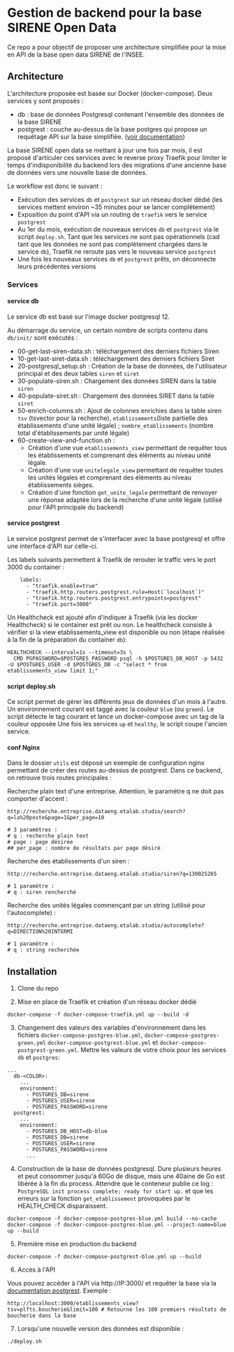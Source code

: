# Gestion de backend pour la base SIRENE Open Data

Ce repo a pour objectif de proposer une architecture simplifiée pour la mise en API de la base open data SIRENE de l'INSEE.

## Architecture

L'architecture proposée est basée sur Docker (docker-compose). Deux services y sont proposés : 
- db : base de données Postgresql contenant l'ensemble des données de la base SIRENE
- postgrest : couche au-dessus de la base postgres qui propose un requêtage API sur la base simplifiée. ([voir documentation](http://postgrest.org/))

La base SIRENE open data se mettant à jour une fois par mois, il est proposé d'articuler ces services avec le reverse proxy Traefik pour limiter le temps d'indisponibilité du backend lors des migrations d'une ancienne base de données vers une nouvelle base de données.

Le workflow est donc le suivant : 
- Exécution des services ```db``` et ```postgrest``` sur un réseau docker dédié (les services mettent environ ~35 minutes pour se lancer complètement)
- Exposition du point d'API via un routing de ```traefik``` vers le service ```postgrest```
- Au 1er du mois, exécution de nouveaux services ```db``` et ```postgrest``` via le script ```deploy.sh```. Tant que les services ne sont pas opérationnels (cad tant que les données ne sont pas complètement chargées dans le service ```db```), Traefik ne reroute pas vers le nouveau service ```postgrest```
- Une fois les nouveaux services ```db``` et ```postgrest``` prêts, on déconnecte leurs précédentes versions 

### Services

#### service db

Le service db est basé sur l'image docker postgresql 12. 

Au démarrage du service, un certain nombre de scripts contenu dans ```db/init/``` sont exécutés : 
- 00-get-last-siren-data.sh : téléchargement des derniers fichiers Siren
- 10-get-last-siret-data.sh : téléchargement des derniers fichiers Siret
- 20-postgresql_setup.sh : Création de la base de données, de l'utilisateur principal et des deux tables ```siren``` et ```siret```
- 30-populate-siren.sh : Chargement des données SIREN dans la table ```siren```
- 40-populate-siret.sh : Chargement des données SIRET dans la table ```siret```
- 50-enrich-columns.sh : Ajout de colonnes enrichies dans la table siren ```tsv``` (tsvector pour la recherche), ```etablissements```(liste partielle des établissements d'une unité légale) ; ```nombre_etablissements``` (nombre total d'établissements par unité légale)
- 60-create-view-and-function.sh : 
  - Création d'une vue ```etablissements_view``` permettant de requêter tous les établissements et comprenant des éléments au niveau unité légale.
  - Création d'une vue ```unitelegale_view``` permettant de requêter toutes les unités légales et comprenant des éléments au niveau établissements sièges.
  - Création d'une fonction ```get_unite_legale``` permettant de renvoyer une réponse adaptée lors de la recherche d'une unité légale (utilisé pour l'API principale du backend)

#### service postgrest

Le service postgrest permet de s'interfacer avec la base postgresql et offre une interface d'API sur celle-ci.

Les labels suivants permettent à Traefik de rerouter le traffic vers le port 3000 du container : 
```
    labels:
      - "traefik.enable=true"
      - "traefik.http.routers.postgrest.rule=Host(`localhost`)"
      - "traefik.http.routers.postgrest.entrypoints=postgrest"
      - "traefik.port=3000"
```

Un Healthcheck est ajouté afin d'indiquer à Traefik (via les docker Healthcheck) si le container est prêt ou non. Le healthcheck consiste à vérifier si la view etablissements_view est disponible ou non (étape réalisée à la fin de la préparation du container ```db```): 

```
HEALTHCHECK --interval=1s --timeout=3s \
  CMD PGPASSWORD=$POSTGRES_PASSWORD psql -h $POSTGRES_DB_HOST -p 5432 -U $POSTGRES_USER -d $POSTGRES_DB -c "select * from etablissements_view limit 1;"
```

#### script deploy.sh

Ce script permet de gérer les différents jeux de données d'un mois à l'autre. Un environnement courant est taggé avec la couleur ```blue``` (ou ```green```). Le script détecte le tag courant et lance un docker-compose avec un tag de la couleur opposée Une fois les services ```up``` et ```healthy```, le script coupe l'ancien service.

#### conf Nginx

Dans le dossier ```utils``` est déposé un exemple de configuration nginx permettant de créer des routes au-dessus de postgrest. Dans ce backend, on retrouve trois routes principales : 

Recherche plain text d'une entreprise. Attention, le paramètre q ne doit pas comporter d'accent :
```
http://recherche.entreprise.dataeng.etalab.studio/search?q=la%20poste&page=1&per_page=10

# 3 paramètres :
# q : recherche plain text
# page : page désirée
## per_page : nombre de résultats par page désiré
```

Recherche des établissements d'un siren :
```
http://recherche.entreprise.dataeng.etalab.studio/siren?q=130025265

# 1 paramètre :
# q : siren rencherché
```

Recherche des unités légales commençant par un string (utilisé pour l'autocomplete) :
```
http://recherche.entreprise.dataeng.etalab.studio/autocomplete?q=DIRECTION%20INTERMI

# 1 paramètre :
# q : string recherchée
```


## Installation

1. Clone du repo

2. Mise en place de Traefik et création d'un réseau docker dédié

```
docker-compose -f docker-compose-traefik.yml up --build -d
```

3. Changement des valeurs des variables d'environnement dans les fichiers ```docker-compose-postgres-blue.yml```, ```docker-compose-postgres-green.yml``` ```docker-compose-postgrest-blue.yml``` et ```docker-compose-postgrest-green.yml```. Mettre les valeurs de votre choix pour les services ```db``` et ```postgres```:

```
...
  db-<COLOR>:
    ...
    environment:
      - POSTGRES_DB=sirene
      - POSTGRES_USER=sirene
      - POSTGRES_PASSWORD=sirene
  postgrest:
    ...
    environment:
      - POSTGRES_DB_HOST=db-blue
      - POSTGRES_DB=sirene
      - POSTGRES_USER=sirene
      - POSTGRES_PASSWORD=sirene
      ...
```

4. Construction de la base de données postgresql. Dure plusieurs heures et peut consommer jusqu'à 60Go de disque, mais une 40aine de Go est libérée à la fin du process.
Attendre que le conteneur publie ce log : ```PostgreSQL init process complete; ready for start up.``` et que les erreurs sur la fonction ```get_etablissement``` provoquées par le HEALTH_CHECK disparaissent.

```
docker-compose -f docker-compose-postgres-blue.yml build --no-cache
docker-compose -f docker-compose-postgres-blue.yml --project-name=blue up --build
```


5. Première mise en production du backend 

```
docker-compose -f docker-compose-postgrest-blue.yml up --build
```

6. Accès à l'API

Vous pouvez accéder à l'API via http://IP:3000/ et requêter la base via la [documentation postgrest](http://postgrest.org/).
Exemple :
```
http://localhost:3000/etablissements_view?tsv=plfts.boucherie&limit=100 # Retourne les 100 premiers résultats de boucherie dans la base
```

7. Lorsqu'une nouvelle version des données est disponible : 

```
./deploy.sh
```
